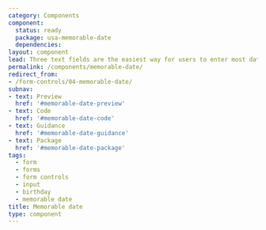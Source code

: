 ```yaml
---
category: Components
component:
  status: ready
  package: usa-memorable-date
  dependencies:
layout: component
lead: Three text fields are the easiest way for users to enter most dates.
permalink: /components/memorable-date/
redirect_from:
- /form-controls/04-memorable-date/
subnav:
- text: Preview
  href: '#memorable-date-preview'
- text: Code
  href: '#memorable-date-code'
- text: Guidance
  href: '#memorable-date-guidance'
- text: Package
  href: '#memorable-date-package'
tags:
  - form
  - forms
  - form controls
  - input
  - birthday
  - memorable date
title: Memorable date
type: component
---
```

